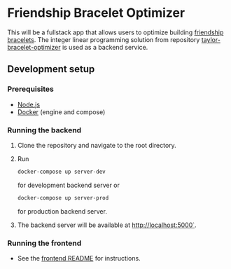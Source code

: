 # Friendship Bracelet Optimizer

This will be a fullstack app that allows users to optimize building [friendship bracelets](https://www.theguardian.com/music/2024/feb/07/taylor-swift-eras-tour-australia-friendship-bracelets-inspiration-beads-explained). The integer linear programming solution from repository [taylor-bracelet-optimizer](https://github.com/ttaiv/taylor-bracelet-optimizer) is used as a backend service.

## Development setup

### Prerequisites

- [Node.js](https://nodejs.org/en/download/)
- [Docker](https://docs.docker.com/get-docker/) (engine and compose)

### Running the backend

1. Clone the repository and navigate to the root directory.
2. Run

    ```bash
    docker-compose up server-dev
    ```

    for development backend server or

    ```bash
    docker-compose up server-prod
    ```

    for production backend server.

3. The backend server will be available at [http://localhost:5000`](http://localhost:5000).

### Running the frontend

- See the [frontend README](./frontend/README.md) for instructions.

